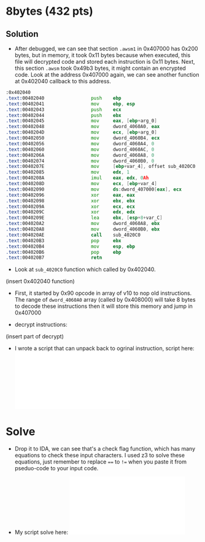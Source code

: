 # 8bytes (432 pts)

## Solution
- After debugged, we can see that section `.awsm1` in 0x407000 has 0x200 bytes, but in memory, it took 0x11 bytes because when executed, this file will decrypted code and stored each instruction is 0x11 bytes. Next, this section `.awsm` took 0x49b3 bytes, it might contain an encrypted code. Look at the address 0x407000 again, we can see another function at 0x402040 callback to this address.

```asm
:0x402040
.text:00402040                 push    ebp
.text:00402041                 mov     ebp, esp
.text:00402043                 push    ecx
.text:00402044                 push    ebx
.text:00402045                 mov     eax, [ebp+arg_0]
.text:00402048                 mov     dword_4060A0, eax
.text:0040204D                 mov     ecx, [ebp+arg_0]
.text:00402050                 mov     dword_4060B4, ecx
.text:00402056                 mov     dword_4060A4, 0
.text:00402060                 mov     dword_4060AC, 0
.text:0040206A                 mov     dword_4060A8, 0
.text:00402074                 mov     dword_4060B0, 0
.text:0040207E                 mov     [ebp+var_4], offset sub_4020C0
.text:00402085                 mov     edx, 1
.text:0040208A                 imul    eax, edx, 0Ah
.text:0040208D                 mov     ecx, [ebp+var_4]
.text:00402090                 mov     ds:dword_407000[eax], ecx
.text:00402096                 xor     eax, eax
.text:00402098                 xor     ebx, ebx
.text:0040209A                 xor     ecx, ecx
.text:0040209C                 xor     edx, edx
.text:0040209E                 lea     ebx, [esp+8+var_C]
.text:004020A2                 mov     dword_4060A8, ebx
.text:004020A8                 mov     dword_4060B0, ebx
.text:004020AE                 call    sub_4020C0
.text:004020B3                 pop     ebx
.text:004020B4                 mov     esp, ebp
.text:004020B6                 pop     ebp
.text:004020B7                 retn
```

- Look at `sub_4020C0` function which called by 0x402040. 

(insert 0x402040 function)

- First, it started by 0x90 opcode in array of v10 to nop old instructions. The range of `dword_4060A0` array (called by 0x408000) will take 8 bytes to decode these instructions then it will store this memory and jump in 0x407000

- decrypt instructions:

(insert part of decrypt)

- I wrote a script that can unpack back to ogrinal instruction, script here: ![unpack file](./unpacker.py)

# Solve
- Drop it to IDA, we can see that's a check flag function, which has many equations to check these input characters. I used z3 to solve these equations, just remember to replace `==` to `!=` when you paste it from pseduo-code to your input code.

- My script solve here: ![solve](./solve.py)
